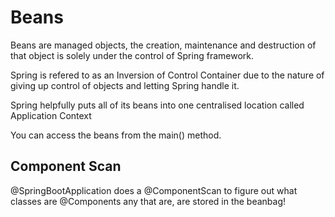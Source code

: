 # Beans

Beans are managed objects, the creation, maintenance and destruction of that object is solely under the control of Spring framework.

Spring is refered to as an Inversion of Control Container due to the nature of giving up control of objects and letting Spring handle it.

Spring helpfully puts all of its beans into one centralised location called Application Context

You can access the beans from the main() method.

## Component Scan

@SpringBootApplication does a @ComponentScan to figure out what classes are @Components any that are, are stored in the beanbag!